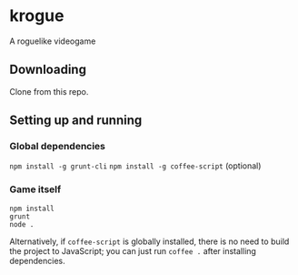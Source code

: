 # krogue
A roguelike videogame

## Downloading
Clone from this repo.

## Setting up and running
### Global dependencies
`npm install -g grunt-cli`
`npm install -g coffee-script` (optional)

### Game itself
```
npm install
grunt
node .
```

Alternatively, if `coffee-script` is globally installed, there is no need to build the project to JavaScript; you can just run `coffee .` after installing dependencies.
